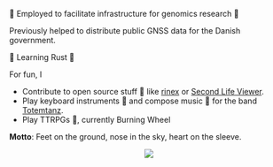:construction_worker: Employed to facilitate infrastructure for genomics research 🧬

Previously helped to distribute public GNSS data for the Danish government.

:seedling: Learning Rust :crab:

For fun, I 
* Contribute to open source stuff :open_hands: like [rinex](https://github.com/georust/rinex) or [Second Life Viewer](https://github.com/secondlife/viewer).
* Play keyboard instruments :musical_keyboard: and compose music :musical_score: for the band [Totemtanz](https://totemtanz.dk).
* Play TTRPGs :game_die:, currently Burning Wheel

__Motto__: Feet on the ground, nose in the sky, heart on the sleeve.

<p align="center">
  <a href="https://github.com/ryo-ma/github-profile-trophy"><img src="https://github-profile-trophy.vercel.app/?username=larsnaesbye&theme=gruvbox&margin-w=15&margin-h=15&column=4"/></a>
</p>
